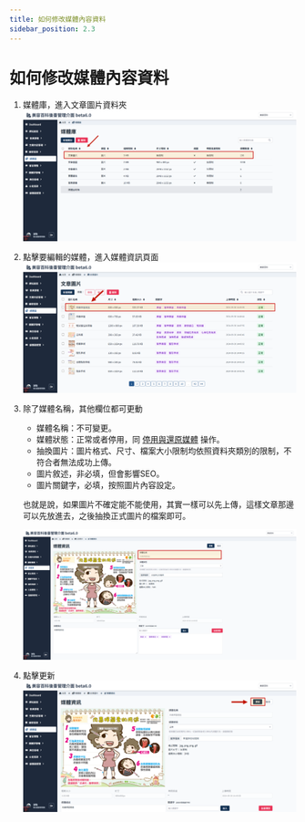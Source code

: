 ```yaml
---
title: 如何修改媒體內容資料
sidebar_position: 2.3
---
```


# 如何修改媒體內容資料

1.  媒體庫，進入文章圖片資料夾
    ![進入文章圖片資料夾](img/go-to-article-folde.png)

2.  點擊要編輯的媒體，進入媒體資訊頁面
    ![編輯媒體](img/edit-media-01.png)

3.  除了媒體名稱，其他欄位都可更動

    -   媒體名稱：不可變更。
    -   媒體狀態：正常或者停用，同 [停用與還原媒體](./suspend-media.md) 操作。
    -   抽換圖片：圖片格式、尺寸、檔案大小限制均依照資料夾類別的限制，不符合者無法成功上傳。
    -   圖片敘述，非必填，但會影響SEO。
    -   圖片關鍵字，必填，按照圖片內容設定。

    也就是說，如果圖片不確定能不能使用，其實一樣可以先上傳，這樣文章那邊可以先放進去，之後抽換正式圖片的檔案即可。

    ![編輯媒體](img/edit-media-02.png)

4.  點擊更新
    ![編輯媒體](img/edit-media-03.png)
